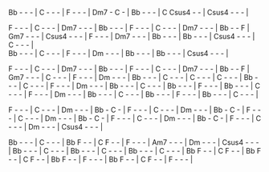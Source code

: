 Bb - - - | C - - - |
F - - - | Dm7 - C - | Bb - - - | C Csus4 - - | Csus4 - - - |

F - - - | C - - - | Dm7 - - - | Bb - - - |
F - - - | C - - - | Dm7 - - - | Bb - - F | 
Gm7 - - - | Csus4 - - - | F - - - | Dm7 - - - | 
Bb - - - | Bb - - - | Csus4 - - - | C - - - |  
Bb - - - | C - - - | F - - - | Dm - - - | 
Bb - - - | Bb - - - | Csus4 - - - |

F - - - | C - - - | Dm7 - - - | Bb - - - | 
F - - - | C - - - | Dm7 - - - | Bb - - F |
Gm7 - - - | C - - - | F - - - | Dm - - - |
Bb - - - | C - - - | C - - - | C - - - |
Bb - - - | C - - - | F - - - | Dm - - - |
Bb - - - | C - - - | Bb - - - | F - - - |
Bb - - - | C - - - | F - - - | Dm - - - |
Bb - - - | C - - - | Bb - - - | F - - - |
Bb - - - | C - - - |

F - - - | C - - - | Dm - - - | Bb - C - |
F - - - | C - - - | Dm - - - | Bb - C - |
F - - - | C - - - | Dm - - - | Bb - C - |
F - - - | C - - - | Dm - - - | Bb - C - |
F - - - | C - - - | Dm - - - | Csus4 - - - |

Bb - - - | C - - - | Bb F - - | C F - - |
F - - - | Am7 - - - | Dm - - - | Csus4 - - - |
Bb - - - | C - - - | Bb - - - | C - - - |
Bb - - - | C - - - | Bb F - - | C F - - |
Bb F - - | C F - - | Bb F - - | F - - - |
Bb F - - | C F - - | F - - - |

